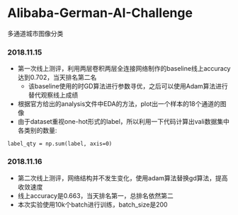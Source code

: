# Alibaba-German-AI-Challenge
多通道城市图像分类
### 2018.11.15
* 第一次线上测评，利用两层卷积两层全连接网络制作的baseline线上accuracy达到0.702，当天排名第二名
  * 该baseline使用的时GD算法进行参数寻优，之后可以使用Adam算法进行替代观察线上成绩
* 根据官方给出的analysis文件中EDA的方法，plot出一个样本的18个通道的图像
* 由于dataset重视one-hot形式的label，所以利用一下代码计算出vali数据集中各类别的数量:
<pre><code>label_qty = np.sum(label, axis=0)</code></pre>
### 2018.11.16
* 第二次线上测评，网络结构并不发生变化，使用adam算法替换gd算法，提高收敛速度
* 线上accuracy是0.663，当天排名第一，总排名依然第二
* 本次实验使用10k个batch进行训练，batch_size是200
